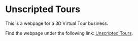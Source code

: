 # Unscripted Tours

This is a webpage for a 3D Virtual Tour business.

Find the webpage under the following link: [Unscripted Tours](https://simonfrayer.github.io/unscripted-tours/).

